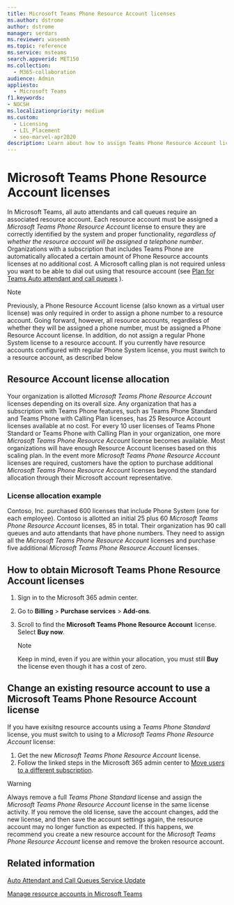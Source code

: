 ```yaml
---
title: Microsoft Teams Phone Resource Account licenses
ms.author: dstrome
author: dstrome
manager: serdars
ms.reviewer: waseemh
ms.topic: reference
ms.service: msteams
search.appverid: MET150
ms.collection: 
  - M365-collaboration
audience: Admin
appliesto: 
  - Microsoft Teams
f1.keywords:
- NOCSH
ms.localizationpriority: medium
ms.custom: 
  - Licensing
  - LIL_Placement
  - seo-marvel-apr2020
description: Learn about how to assign Teams Phone Resource Account licenses to resource accounts in your organization.
---
```


# Microsoft Teams Phone Resource Account licenses

In Microsoft Teams, all auto attendants and call queues require an associated resource account. Each resource account must be assigned a *Microsoft Teams Phone Resource Account* license to ensure they are correctly identified by the system and proper functionality, *regardless of whether the resource account will be assigned a telephone number*. Organizations with a subscription that includes Teams Phone are automatically allocated a certain amount of Phone Resource accounts licenses at no additional cost.  A Microsoft calling plan is not required unless you want to be able to dial out using that resource account (see [Plan for Teams Auto attendant and call queues](../plan-auto-attendant-call-queue.md#prerequisites) ).

> [!NOTE]
> Previously, a Phone Resource Account license (also known as a virtual user license) was only required in order to assign a phone number to a resource account. Going forward, however, all resource accounts, regardless of whether they will be assigned a phone number, must be assigned a Phone Resource Account license. In addition, do not assign a regular Phone System license to a resource account. If you currently have resource accounts configured with regular Phone System license, you must switch to a resource account, as described below
 

## Resource Account license allocation

Your organization is allotted *Microsoft Teams Phone Resource Account* licenses depending on its overall size. Any organization that has a subscription with Teams Phone features, such as Teams Phone Standard and Teams Phone with Calling Plan licenses, has 25 Resource Account licenses available at no cost. For every 10 user licenses of Teams Phone Standard or Teams Phone with Calling Plan in your organization, one more *Microsoft Teams Phone Resource Account* license becomes available.  Most organizations will have enough Resource Account licenses based on this scaling plan. In the event more *Microsoft Teams Phone Resource Account* licenses are required, customers have the option to purchase additional *Microsoft Teams Phone Resource Account* licenses beyond the standard allocation through their Microsoft account representative.


### License allocation example

Contoso, Inc. purchased 600 licenses that include Phone System (one for each employee). Contoso is allotted an initial 25 plus 60 *Microsoft Teams Phone Resource Account* licenses, 85 in total. Their organization has 90 call queues and auto attendants that have phone numbers. They need to assign all the *Microsoft Teams Phone Resource Account* licenses and purchase five additional *Microsoft Teams Phone Resource Account* licenses. 

## How to obtain Microsoft Teams Phone Resource Account licenses

1. Sign in to the Microsoft 365 admin center.
2. Go to **Billing** > **Purchase services** > **Add-ons**.
3. Scroll to find the **Microsoft Teams Phone Resource Account** license. Select **Buy now**.

   > [!NOTE]
   > Keep in mind, even if you are within your allocation, you must still **Buy** the license even though it has a cost of zero.

## Change an existing resource account to use a Microsoft Teams Phone Resource Account license

If you have exisitng resource accounts using a *Teams Phone Standard* license, you must switch to using to a *Microsoft Teams Phone Resource Account* license:

1. Get the new *Microsoft Teams Phone Resource Account* license.
2. Follow the linked steps in the Microsoft 365 admin center to [Move users to a different subscription](/microsoft-365/admin/manage/assign-licenses-to-users#move-users-to-a-different-subscription).

> [!WARNING]
> Always remove a full *Teams Phone Standard* license and assign the *Microsoft Teams Phone Resource Account* license in the same license activity. If you remove the old license, save the account changes, add the new license, and then save the account settings again, the resource account may no longer function as expected. If this happens, we recommend you create a new resource account for the *Microsoft Teams Phone Resource Account* license and remove the broken resource account.

## Related information

[Auto Attendant and Call Queues Service Update](https://techcommunity.microsoft.com/t5/Microsoft-Teams-Blog/Auto-Attendant-and-Call-Queues-Service-Update/ba-p/564521)

[Manage resource accounts in Microsoft Teams](../manage-resource-accounts.md)
